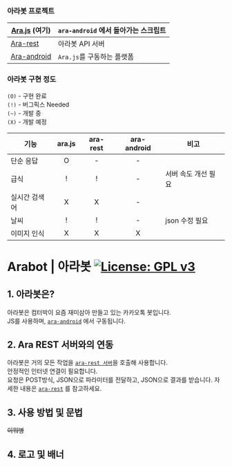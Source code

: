 ### 아라봇 프로젝트

| [**Ara.js**](https://github.com/computerpark/ara.js) (여기) | `ara-android` 에서 돌아가는 스크립트 |
|---|---|
| [Ara-rest](https://github.com/computerpark/ara-rest) | 아라봇 API 서버 |
| [Ara-android](https://github.com/computerpark/ara-android) | `Ara.js`를 구동하는 플랫폼 |

### 아라봇 구현 정도  
`(O)` - 구현 완료  
`(!)` - 버그픽스 Needed  
`(~)` - 개발 중  
`(X)` - 개발 예정  

| 기능 | ara.js | ara-rest | ara-android | 비고 |
|---|:---:|:---:|:---:|---|
| 단순 응답 | O | - | - |  | 
| 급식 | ! | ! | - | 서버 속도 개선 필요 |
| 실시간 검색어 | X | X | - |  |
| 날씨 | ! | ! | - | json 수정 필요 |
| 이미지 인식 | X | X | X

# Arabot | 아라봇 [![License: GPL v3](https://img.shields.io/badge/License-GPL%20v3-blue.svg)](https://www.gnu.org/licenses/gpl-3.0)
  
## 1. 아라봇은?
아라봇은 컴터박이 요즘 재미삼아 만들고 있는 카카오톡 봇입니다.  
JS를 사용하며, [`ara-android`](https://github.com/computerpark/ara-android) 에서 구동됩니다.


## 2. Ara REST 서버와의 연동
아라봇은 거의 모든 작업을 [`ara-rest 서버`](https://github.com/computerpark/ara-rest)을 호출해 사용합니다.  
안정적인 인터넷 연결이 필요합니다.  
요청은 POST방식, JSON으로 파라미터를 전달하고, JSON으로 결과를 받습니다.
자세한 내용은 [`ara-rest`](https://github.com/computerpark/ara-rest) 를 참고하세요.

## 3. 사용 방법 및 문법



~~이뭐병~~

## 4. 로고 및 배너
